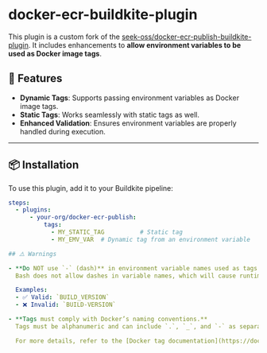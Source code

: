 # docker-ecr-buildkite-plugin

This plugin is a custom fork of the [seek-oss/docker-ecr-publish-buildkite-plugin](https://github.com/seek-oss/docker-ecr-publish-buildkite-plugin). It includes enhancements to **allow environment variables to be used as Docker image tags**.

## 🚀 Features

- **Dynamic Tags**: Supports passing environment variables as Docker image tags.
- **Static Tags**: Works seamlessly with static tags as well.
- **Enhanced Validation**: Ensures environment variables are properly handled during execution.

---

## 📦 Installation

To use this plugin, add it to your Buildkite pipeline:

```yaml
steps:
  - plugins:
      - your-org/docker-ecr-publish:
          tags:
            - MY_STATIC_TAG          # Static tag
            - MY_EMV_VAR  # Dynamic tag from an environment variable

## ⚠️ Warnings

- **Do NOT use `-` (dash)** in environment variable names used as tags.  
  Bash does not allow dashes in variable names, which will cause runtime errors.  

  Examples:  
  - ✅ Valid: `BUILD_VERSION`  
  - ❌ Invalid: `BUILD-VERSION`  

- **Tags must comply with Docker’s naming conventions.**  
  Tags must be alphanumeric and can include `.`, `_`, and `-` as separators but cannot start with a special character.  

  For more details, refer to the [Docker tag documentation](https://docs.docker.com/engine/reference/commandline/tag/).
